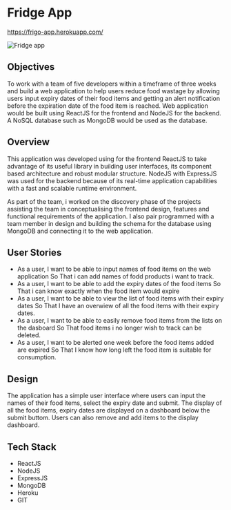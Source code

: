 # Fridge App

https://frigo-app.herokuapp.com/


![Fridge app ](https://user-images.githubusercontent.com/53755494/72984224-118ff280-3ddb-11ea-8702-2044e49dea1f.gif)


## Objectives

To work with a team of five developers within a timeframe of three weeks and build a web application to help users reduce food wastage by allowing users input expiry dates of their food items and getting an alert notification before the expiration date of the food item is reached. Web application would be built using ReactJS for the frontend and NodeJS for the backend. A NoSQL database such as MongoDB would be used as the database.

## Overview

This application was developed using for the frontend ReactJS to take advantage of its useful library in building user interfaces, its component based architecture and robust modular structure. NodeJS with ExpressJS was used for the backend because of its real-time application capabilities with a fast and scalable runtime environment.

As part of the team, i worked on the discovery phase of the projects assisting the team in conceptualising the frontend design, features and functional requirements of the application. I also pair programmed with a team member in design and building the schema for the database using MongoDB and connecting it to the web application.

## User Stories

- As a user, I want to be able to input names of food items on the web application So That i can add names of fodd products i want to track.
- As a user, I want to be able to add the expiry dates of the food items So That i can know exactly when the food item would expire
- As a user, I want to be able to view the list of food items with their expiry dates So That I have an overwiew of all the food items with their expiry dates.
- As a user, I want to be able to easily remove food items from the lists on the dasboard So That food items i no longer wish to track can be deleted.
- As a user, I want to be alerted one week before the food items added are expired So That I know how long left the food item is suitable for consumption.

## Design

The application has a simple user interface where users can input the names of their food items, select the expiry date and submit. The display of all the food items, expiry dates are displayed on a dashboard below the submit buttom. Users can also remove and add items to the display dashboard.

## Tech Stack

- ReactJS
- NodeJS
- ExpressJS
- MongoDB
- Heroku
- GIT
